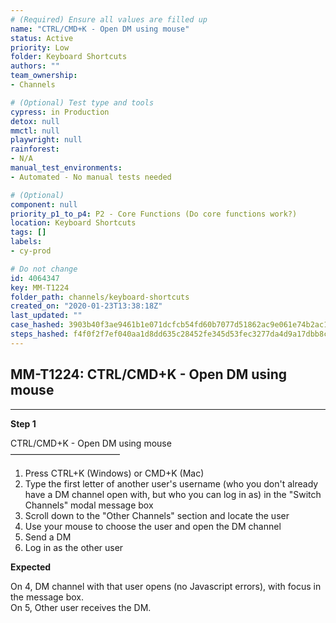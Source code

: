 ```yaml
---
# (Required) Ensure all values are filled up
name: "CTRL/CMD+K - Open DM using mouse"
status: Active
priority: Low
folder: Keyboard Shortcuts
authors: ""
team_ownership: 
- Channels

# (Optional) Test type and tools
cypress: in Production
detox: null
mmctl: null
playwright: null
rainforest: 
- N/A
manual_test_environments: 
- Automated - No manual tests needed

# (Optional)
component: null
priority_p1_to_p4: P2 - Core Functions (Do core functions work?)
location: Keyboard Shortcuts
tags: []
labels: 
- cy-prod

# Do not change
id: 4064347
key: MM-T1224
folder_path: channels/keyboard-shortcuts
created_on: "2020-01-23T13:38:18Z"
last_updated: ""
case_hashed: 3903b40f3ae9461b1e071dcfcb54fd60b7077d51862ac9e061e74b2ac1424d355e35266c2f25bc4236da6f7cc731e63b
steps_hashed: f4f0f2f7ef040aa1d8dd635c28452fe345d53fec3277da4d9a17dbb8cad9d41c6507231c0eeaf99380680f4e12267c1e
---
```


## MM-T1224: CTRL/CMD+K - Open DM using mouse

---

**Step 1**

CTRL/CMD+K - Open DM using mouse\
–––––––––––––––––––––––––

1. Press CTRL+K (Windows) or CMD+K (Mac)
2. Type the first letter of another user's username (who you don't already have a DM channel open with, but who you can log in as) in the "Switch Channels" modal message box
3. Scroll down to the "Other Channels" section and locate the user
4. Use your mouse to choose the user and open the DM channel
5. Send a DM
6. Log in as the other user

**Expected**

On 4, DM channel with that user opens (no Javascript errors), with focus in the message box.\
On 5, Other user receives the DM.
